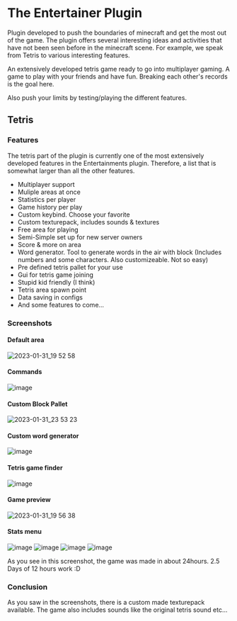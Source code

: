 # The Entertainer Plugin
Plugin developed to push the boundaries of minecraft and get the most out of the game. The plugin offers several interesting ideas and activities 
that have not been seen before in the minecraft scene. For example, we speak from Tetris to various interesting features.

An extensively developed tetris game ready to go into multiplayer gaming. A game to play with your friends and have fun.
Breaking each other's records is the goal here.

Also push your limits by testing/playing the different features.

## Tetris
### Features
The tetris part of the plugin is currently one of the most extensively developed features in the Entertainments plugin.
Therefore, a list that is somewhat larger than all the other features.

* Multiplayer support
* Muliple areas at once
* Statistics per player
* Game history per play
* Custom keybind. Choose your favorite
* Custom texturepack, includes sounds & textures
* Free area for playing
* Semi-Simple set up for new server owners
* Score & more on area 
* Word generator. Tool to generate words in the air with block (Includes numbers and some characters. Also customizeable. Not so easy)
* Pre defined tetris pallet for your use
* Gui for tetris game joining
* Stupid kid friendly (I think)
* Tetris area spawn point
* Data saving in configs
* And some features to come...

### Screenshots
#### Default area
![2023-01-31_19 52 58](https://user-images.githubusercontent.com/57497005/215855281-cc75ec55-1b0e-4cf3-bcfb-c9d280bbe3c0.png)

#### Commands
![image](https://user-images.githubusercontent.com/57497005/215855458-1e05274c-4149-490f-9cd2-113de1fd0610.png)

#### Custom Block Pallet
![2023-01-31_23 53 23](https://user-images.githubusercontent.com/57497005/215902268-b5c17426-8612-4946-9259-454d674e8b52.png)

#### Custom word generator
![image](https://user-images.githubusercontent.com/57497005/215855753-9760a5f1-cdc8-4eab-851f-3880afbbb5cd.png)

#### Tetris game finder
![image](https://user-images.githubusercontent.com/57497005/215855883-28664f44-96ab-4f2d-ac5b-9ec1442cb26f.png)

#### Game preview
![2023-01-31_19 56 38](https://user-images.githubusercontent.com/57497005/215856043-584476af-f2a5-4e12-b21c-2988656f65fc.png)

#### Stats menu
![image](https://user-images.githubusercontent.com/57497005/215856524-b9fe7a01-cc55-4a0f-861f-c01b1cf1dffb.png)
![image](https://user-images.githubusercontent.com/57497005/215856597-df010784-db20-449a-8c74-586b80c78596.png)
![image](https://user-images.githubusercontent.com/57497005/215856622-0054d73c-103a-4a9d-b570-8f49ffc69f36.png)
![image](https://user-images.githubusercontent.com/57497005/215856640-71b99208-93b1-4707-85f7-a1aa319eb7c9.png)

As you see in this screenshot, the game was made in about 24hours. 2.5 Days of 12 hours work :D

### Conclusion
As you saw in the screenshots, there is a custom made texturepack available. The game also includes sounds like the original tetris sound etc...
